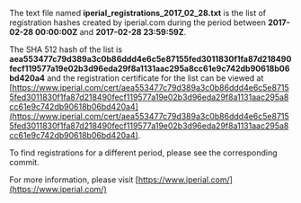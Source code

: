 The text file named **iperial_registrations_2017_02_28.txt** is the list of registration hashes created by iperial.com during the period between **2017-02-28 00:00:00Z** and **2017-02-28 23:59:59Z**.

The SHA 512 hash of the list is **aea553477c79d389a3c0b86ddd4e6c5e87155fed3011830f1fa87d218490fecf119577a19e02b3d96eda29f8a1131aac295a8cc61e9c742db90618b06bd420a4** and the registration certificate for the list can be viewed at [https://www.iperial.com/cert/aea553477c79d389a3c0b86ddd4e6c5e87155fed3011830f1fa87d218490fecf119577a19e02b3d96eda29f8a1131aac295a8cc61e9c742db90618b06bd420a4](https://www.iperial.com/cert/aea553477c79d389a3c0b86ddd4e6c5e87155fed3011830f1fa87d218490fecf119577a19e02b3d96eda29f8a1131aac295a8cc61e9c742db90618b06bd420a4).

To find registrations for a different period, please see the corresponding commit.

For more information, please visit [https://www.iperial.com/](https://www.iperial.com/)
